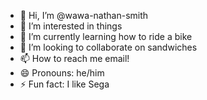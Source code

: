 - 👋 Hi, I’m @wawa-nathan-smith
- 👀 I’m interested in things
- 🌱 I’m currently learning how to ride a bike
- 💞️ I’m looking to collaborate on sandwiches
- 📫 How to reach me email!
- 😄 Pronouns: he/him
- ⚡ Fun fact: I like Sega

<!---
wawa-nathan-smith/wawa-nathan-smith is a ✨ special ✨ repository because its `README.md` (this file) appears on your GitHub profile.
You can click the Preview link to take a look at your changes.
--->

